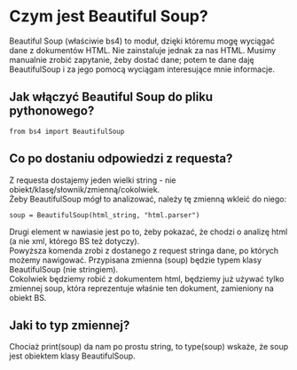 # Czym jest Beautiful Soup?  
Beautiful Soup (właściwie bs4) to moduł, dzięki któremu mogę wyciągać dane z dokumentów HTML. Nie zainstaluje jednak za nas HTML. Musimy manualnie zrobić zapytanie, żeby dostać dane; potem te dane daję BeautifulSoup i za jego pomocą wyciągam interesujące mnie informacje.      
  
## Jak włączyć Beautiful Soup do pliku pythonowego?  
```
from bs4 import BeautifulSoup
```
  
## Co po dostaniu odpowiedzi z requesta?  
Z requesta dostajemy jeden wielki string - nie obiekt/klasę/słownik/zmienną/cokolwiek.  
Żeby BeautifulSoup mógł to analizować, należy tę zmienną wkleić do niego:  
  
```
soup = BeautifulSoup(html_string, "html.parser")
```
Drugi element w nawiasie jest po to, żeby pokazać, że chodzi o analizę html (a nie xml, którego BS też dotyczy).  
Powyższa komenda zrobi z dostanego z request stringa dane, po których możemy nawigować. Przypisana zmienna (soup) będzie typem klasy BeautifulSoup (nie stringiem).  
Cokolwiek będziemy robić z dokumentem html, będziemy już używać tylko zmiennej soup, która reprezentuje właśnie ten dokument, zamieniony na obiekt BS.  
  
## Jaki to typ zmiennej?  
Chociaż print(soup) da nam po prostu string, to type(soup) wskaże, że soup jest obiektem klasy BeautifulSoup.  
